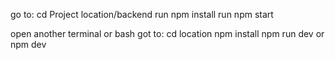 go to: cd Project location/backend
        run npm install
        run npm start

open another terminal or bash
got to: cd location
        npm install
        npm run dev or npm dev
